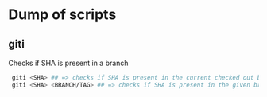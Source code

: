 # Dump of scripts

## giti
Checks if SHA is present in a branch
 ```sh
  giti <SHA> ## => checks if SHA is present in the current checked out branch
  giti <SHA> <BRANCH/TAG> ## => checks if SHA is present in the given branch/tag
```
